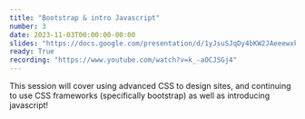 ```yaml
---
title: "Bootstrap & intro Javascript"
number: 3
date: 2023-11-03T00:00:00-00:00
slides: "https://docs.google.com/presentation/d/1yJsuSJqDy4bKW2JAeeewxk3_-V74yy6GbY9unA9NDgQ/edit?usp=sharing"
ready: True
recording: "https://www.youtube.com/watch?v=k_-aOCJSGj4"
---
```


This session will cover using advanced CSS to design sites, and continuing to use CSS frameworks (specifically bootstrap) as well as introducing javascript!